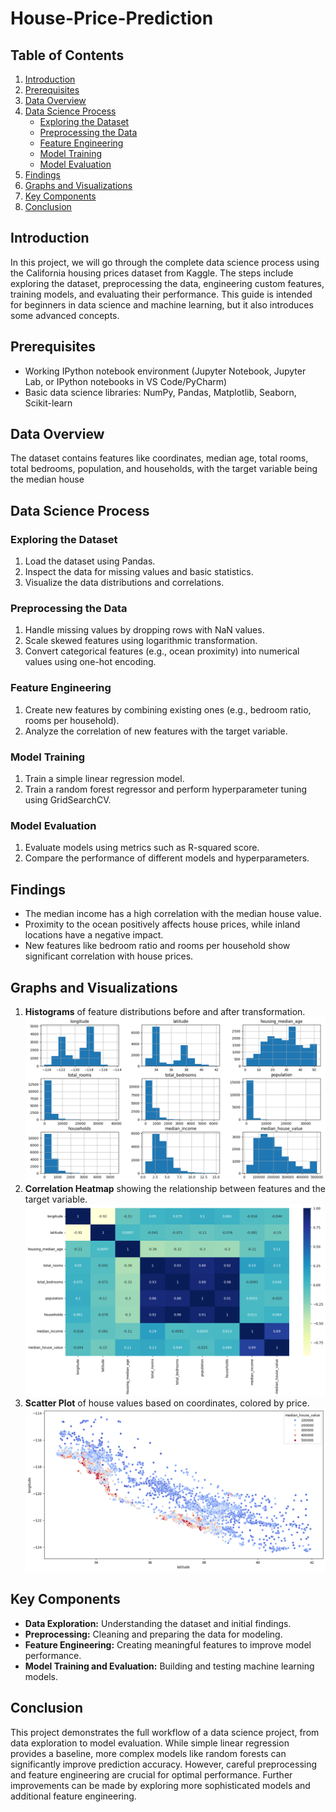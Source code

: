 # House-Price-Prediction

## Table of Contents

1. [Introduction](#introduction)
2. [Prerequisites](#prerequisites)
3. [Data Overview](#data-overview)
4. [Data Science Process](#data-science-process)
   - [Exploring the Dataset](#exploring-the-dataset)
   - [Preprocessing the Data](#preprocessing-the-data)
   - [Feature Engineering](#feature-engineering)
   - [Model Training](#model-training)
   - [Model Evaluation](#model-evaluation)
5. [Findings](#findings)
6. [Graphs and Visualizations](#graphs-and-visualizations)
7. [Key Components](#key-components)
8. [Conclusion](#conclusion)

## Introduction

In this project, we will go through the complete data science process using the California housing prices dataset from Kaggle. The steps include exploring the dataset, preprocessing the data, engineering custom features, training models, and evaluating their performance. This guide is intended for beginners in data science and machine learning, but it also introduces some advanced concepts.

## Prerequisites

- Working IPython notebook environment (Jupyter Notebook, Jupyter Lab, or IPython notebooks in VS Code/PyCharm)
- Basic data science libraries: NumPy, Pandas, Matplotlib, Seaborn, Scikit-learn

## Data Overview

The dataset contains features like coordinates, median age, total rooms, total bedrooms, population, and households, with the target variable being the median house

## Data Science Process

### Exploring the Dataset

1. Load the dataset using Pandas.
2. Inspect the data for missing values and basic statistics.
3. Visualize the data distributions and correlations.

### Preprocessing the Data

1. Handle missing values by dropping rows with NaN values.
2. Scale skewed features using logarithmic transformation.
3. Convert categorical features (e.g., ocean proximity) into numerical values using one-hot encoding.

### Feature Engineering

1. Create new features by combining existing ones (e.g., bedroom ratio, rooms per household).
2. Analyze the correlation of new features with the target variable.

### Model Training

1. Train a simple linear regression model.
2. Train a random forest regressor and perform hyperparameter tuning using GridSearchCV.

### Model Evaluation

1. Evaluate models using metrics such as R-squared score.
2. Compare the performance of different models and hyperparameters.

## Findings

- The median income has a high correlation with the median house value.
- Proximity to the ocean positively affects house prices, while inland locations have a negative impact.
- New features like bedroom ratio and rooms per household show significant correlation with house prices.

## Graphs and Visualizations

1. **Histograms** of feature distributions before and after transformation.
   ![Alt text](images/histogram.png)
2. **Correlation Heatmap** showing the relationship between features and the target variable.
   ![Alt text](images/heat_1.png)
3. **Scatter Plot** of house values based on coordinates, colored by price.
   ![Alt text](images/scatterplot.png)

## Key Components

- **Data Exploration:** Understanding the dataset and initial findings.
- **Preprocessing:** Cleaning and preparing the data for modeling.
- **Feature Engineering:** Creating meaningful features to improve model performance.
- **Model Training and Evaluation:** Building and testing machine learning models.

## Conclusion

This project demonstrates the full workflow of a data science project, from data exploration to model evaluation. While simple linear regression provides a baseline, more complex models like random forests can significantly improve prediction accuracy. However, careful preprocessing and feature engineering are crucial for optimal performance. Further improvements can be made by exploring more sophisticated models and additional feature engineering.
